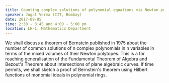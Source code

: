 ```yaml
---
title: Counting complex solutions of polynomial equations via Newton polytopes
speaker: Jugal Verma (IIT, Bombay)
date: 2017-09-05
time: 2:30 - 3:45 and 4:00 - 5:00 pm
location: LH-1, Mathematics Department
---
```

We shall discuss a theorem of Bernstein published in
1975 about the number of common solutions of n complex polynomials in n
variables in terms of the mixed volumes of their Newton polytopes.
This is a far reaching generalisation of the Fundamental Theorem of
Algebra and Bezout's Theorem about intersections of plane algebraic
curves. If time permits, we shall sketch a proof of Bernstein's theorem
using Hilbert functions of monomial ideals in polynomial rings.
